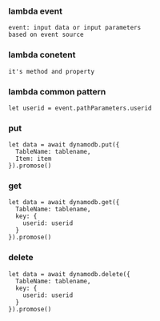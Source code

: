 ### lambda event
```
event: input data or input parameters
based on event source
```

### lambda conetent
```
it's method and property
```

### lambda common pattern

```
let userid = event.pathParameters.userid
```

### put 
```
let data = await dynamodb.put({
  TableName: tablename,
  Item: item
}).promose()
```

### get
```
let data = await dynamodb.get({
  TableName: tablename,
  key: {
    userid: userid
  }
}).promose()
```
### delete
```
let data = await dynamodb.delete({
  TableName: tablename,
  key: {
    userid: userid
  }
}).promose()

```
